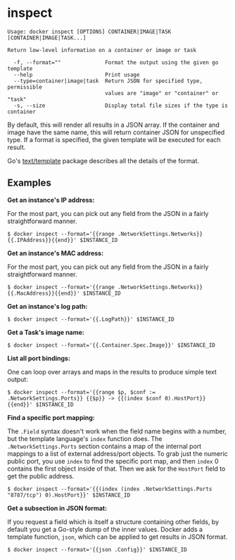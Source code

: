 <!--[metadata]>
+++
title = "inspect"
description = "The inspect command description and usage"
keywords = ["inspect, container, json"]
[menu.main]
parent = "smn_cli"
+++
<![end-metadata]-->

# inspect

    Usage: docker inspect [OPTIONS] CONTAINER|IMAGE|TASK [CONTAINER|IMAGE|TASK...]

    Return low-level information on a container or image or task

      -f, --format=""              Format the output using the given go template
      --help                       Print usage
      --type=container|image|task  Return JSON for specified type, permissible
                                   values are "image" or "container" or "task"
      -s, --size                   Display total file sizes if the type is container

By default, this will render all results in a JSON array. If the container and
image have the same name, this will return container JSON for unspecified type.
If a format is specified, the given template will be executed for each result.

Go's [text/template](http://golang.org/pkg/text/template/) package
describes all the details of the format.

## Examples

**Get an instance's IP address:**

For the most part, you can pick out any field from the JSON in a fairly
straightforward manner.

    $ docker inspect --format='{{range .NetworkSettings.Networks}}{{.IPAddress}}{{end}}' $INSTANCE_ID

**Get an instance's MAC address:**

For the most part, you can pick out any field from the JSON in a fairly
straightforward manner.

    $ docker inspect --format='{{range .NetworkSettings.Networks}}{{.MacAddress}}{{end}}' $INSTANCE_ID

**Get an instance's log path:**

    $ docker inspect --format='{{.LogPath}}' $INSTANCE_ID

**Get a Task's image name:**

    $ docker inspect --format='{{.Container.Spec.Image}}' $INSTANCE_ID

**List all port bindings:**

One can loop over arrays and maps in the results to produce simple text
output:

    $ docker inspect --format='{{range $p, $conf := .NetworkSettings.Ports}} {{$p}} -> {{(index $conf 0).HostPort}} {{end}}' $INSTANCE_ID

**Find a specific port mapping:**

The `.Field` syntax doesn't work when the field name begins with a
number, but the template language's `index` function does. The
`.NetworkSettings.Ports` section contains a map of the internal port
mappings to a list of external address/port objects. To grab just the
numeric public port, you use `index` to find the specific port map, and
then `index` 0 contains the first object inside of that. Then we ask for
the `HostPort` field to get the public address.

    $ docker inspect --format='{{(index (index .NetworkSettings.Ports "8787/tcp") 0).HostPort}}' $INSTANCE_ID

**Get a subsection in JSON format:**

If you request a field which is itself a structure containing other
fields, by default you get a Go-style dump of the inner values.
Docker adds a template function, `json`, which can be applied to get
results in JSON format.

    $ docker inspect --format='{{json .Config}}' $INSTANCE_ID
